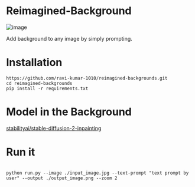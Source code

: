 # Reimagined-Background
![image](https://github.com/user-attachments/assets/7ef3cac1-b2ff-4d71-a3f9-6ad6c7a6c96b)

Add background to any image by simply prompting. 

# Installation 
```
https://github.com/ravi-kumar-1010/reimagined-backgrounds.git
cd reimagined-backgrounds
pip install -r requirements.txt

```
# Model in the Background
[stabilityai/stable-diffusion-2-inpainting](https://huggingface.co/stabilityai/stable-diffusion-2-inpainting)

# Run it

```

python run.py --image ./input_image.jpg --text-prompt "text prompt by user" --output ./output_image.png --zoom 2

```

